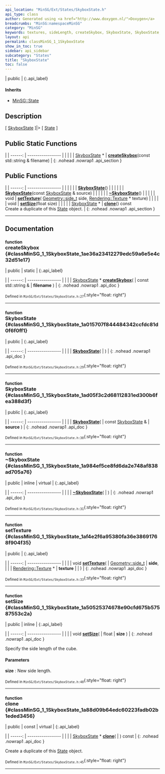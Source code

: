 ```yaml
---
api_location: "MinSG/Ext/States/SkyboxState.h"
api_type: class
author: Generated using <a href="http://www.doxygen.nl/">Doxygen</a>
breadcrumbs: "MinSG:namespaceMinSG"
category: "MinSG"
keywords: textures, sideLength, createSkybox, SkyboxState, SkyboxState, ~SkyboxState, setTexture, setSize, clone, doEnableState
layout: api
permalink: classMinSG_1_1SkyboxState
show_in_toc: true
sidebar: api_sidebar
subcategory: "States"
title: "SkyboxState"
toc: false
---
```


| public |
{:.api_label}

#### Inherits

* [MinSG::State](classMinSG_1_1State)


## Description



[ [SkyboxState](classMinSG_1_1SkyboxState) ]|> [ [State](classMinSG_1_1State) ]



## Public Static Functions

|
| ------: | ----------------- |
|  | |
| [SkyboxState](classMinSG_1_1SkyboxState) * | **[createSkybox](#classMinSG_1_1SkyboxState_1ae36a23412279edc59a6e5e4c32d51e17)**(const std::string & filename) |
{: .nohead .nowrap1 .api_section }


## Public Functions

|
| ------: | ----------------- |
|  | |
|  | **[SkyboxState](#classMinSG_1_1SkyboxState_1a015707f844484342ccfdc81d0f6f0ff1)**() |
|  | |
|  | **[SkyboxState](#classMinSG_1_1SkyboxState_1ad05f3c2d68112831ed300b6fea388d3f)**(const [SkyboxState](classMinSG_1_1SkyboxState) & source) |
|  | |
|  | **[~SkyboxState](#classMinSG_1_1SkyboxState_1a984ef5ce8fd6da2e748af838ad705a76)**() |
|  | |
| void | **[setTexture](#classMinSG_1_1SkyboxState_1af4e2f6a95380fa36e38691768f904f35)**( [Geometry::side_t](namespaceGeometry#namespaceGeometry_1a32afb72609fcf5b2626087b7b1c8a717)  side,  [Rendering::Texture](classRendering_1_1Texture) * texture) |
|  | |
| void | **[setSize](#classMinSG_1_1SkyboxState_1a50525374678e90cfd675b57587553c2a)**(float size) |
|  | |
| [SkyboxState](classMinSG_1_1SkyboxState) * | **[clone](#classMinSG_1_1SkyboxState_1a88d09b64edc60223fadb02b1eded3456)**() const <br/> Create a duplicate of this [State](classMinSG_1_1State) object. |
{: .nohead .nowrap1 .api_section }


-------------------------------------------------------------------

## Documentation

### <small>function</small><br/> createSkybox {#classMinSG_1_1SkyboxState_1ae36a23412279edc59a6e5e4c32d51e17}

| public | static |
{:.api_label}

|
| ------: | ----------------- |
|  |
| [SkyboxState](classMinSG_1_1SkyboxState) * **[createSkybox](#classMinSG_1_1SkyboxState_1ae36a23412279edc59a6e5e4c32d51e17)**( | const std::string & | **filename** ) |
{: .nohead .nowrap1 .api_doc }





<sub>Defined in `MinSG/Ext/States/SkyboxState.h:27`</sub>{:style="float: right"}

-------------------------------------------------------------------

### <small>function</small><br/> SkyboxState {#classMinSG_1_1SkyboxState_1a015707f844484342ccfdc81d0f6f0ff1}

| public |
{:.api_label}

|
| ------: | ----------------- |
|  |
|  **[SkyboxState](#classMinSG_1_1SkyboxState_1a015707f844484342ccfdc81d0f6f0ff1)**( |  ) |
{: .nohead .nowrap1 .api_doc }





<sub>Defined in `MinSG/Ext/States/SkyboxState.h:29`</sub>{:style="float: right"}

-------------------------------------------------------------------

### <small>function</small><br/> SkyboxState {#classMinSG_1_1SkyboxState_1ad05f3c2d68112831ed300b6fea388d3f}

| public |
{:.api_label}

|
| ------: | ----------------- |
|  |
|  **[SkyboxState](#classMinSG_1_1SkyboxState_1ad05f3c2d68112831ed300b6fea388d3f)**( | const [SkyboxState](classMinSG_1_1SkyboxState) & | **source** ) |
{: .nohead .nowrap1 .api_doc }





<sub>Defined in `MinSG/Ext/States/SkyboxState.h:30`</sub>{:style="float: right"}

-------------------------------------------------------------------

### <small>function</small><br/> ~SkyboxState {#classMinSG_1_1SkyboxState_1a984ef5ce8fd6da2e748af838ad705a76}

| public | inline | virtual |
{:.api_label}

|
| ------: | ----------------- |
|  |
|  **[~SkyboxState](#classMinSG_1_1SkyboxState_1a984ef5ce8fd6da2e748af838ad705a76)**( |  ) |
{: .nohead .nowrap1 .api_doc }





<sub>Defined in `MinSG/Ext/States/SkyboxState.h:31`</sub>{:style="float: right"}

-------------------------------------------------------------------

### <small>function</small><br/> setTexture {#classMinSG_1_1SkyboxState_1af4e2f6a95380fa36e38691768f904f35}

| public |
{:.api_label}

|
| ------: | ----------------- |
|  |
| void **[setTexture](#classMinSG_1_1SkyboxState_1af4e2f6a95380fa36e38691768f904f35)**( |  [Geometry::side_t](namespaceGeometry#namespaceGeometry_1a32afb72609fcf5b2626087b7b1c8a717)  | **side**, |
| |  [Rendering::Texture](classRendering_1_1Texture) * | **texture** |
|   ) |
{: .nohead .nowrap1 .api_doc }





<sub>Defined in `MinSG/Ext/States/SkyboxState.h:33`</sub>{:style="float: right"}

-------------------------------------------------------------------

### <small>function</small><br/> setSize {#classMinSG_1_1SkyboxState_1a50525374678e90cfd675b57587553c2a}

| public | inline |
{:.api_label}

|
| ------: | ----------------- |
|  |
| void **[setSize](#classMinSG_1_1SkyboxState_1a50525374678e90cfd675b57587553c2a)**( | float | **size** ) |
{: .nohead .nowrap1 .api_doc }



Specify the side length of the cube.


#### Parameters
**size**
:  New side length.







<sub>Defined in `MinSG/Ext/States/SkyboxState.h:40`</sub>{:style="float: right"}

-------------------------------------------------------------------

### <small>function</small><br/> clone {#classMinSG_1_1SkyboxState_1a88d09b64edc60223fadb02b1eded3456}

| public | const | virtual |
{:.api_label}

|
| ------: | ----------------- |
|  |
| [SkyboxState](classMinSG_1_1SkyboxState) * **[clone](#classMinSG_1_1SkyboxState_1a88d09b64edc60223fadb02b1eded3456)**( |  ) const |
{: .nohead .nowrap1 .api_doc }

Create a duplicate of this [State](classMinSG_1_1State) object.





<sub>Defined in `MinSG/Ext/States/SkyboxState.h:45`</sub>{:style="float: right"}

-------------------------------------------------------------------

